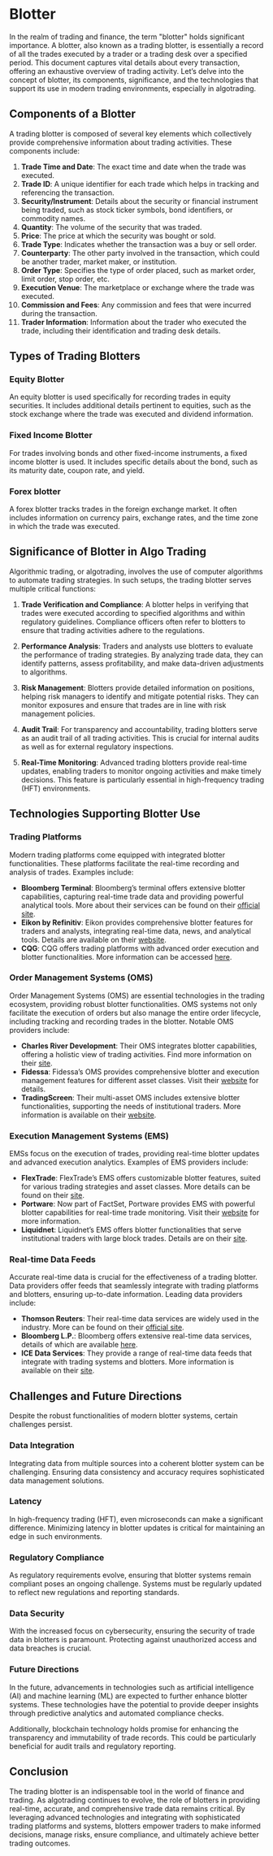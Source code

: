 # Blotter

In the realm of trading and finance, the term "blotter" holds significant importance. A blotter, also known as a trading blotter, is essentially a record of all the trades executed by a trader or a trading desk over a specified period. This document captures vital details about every transaction, offering an exhaustive overview of trading activity. Let’s delve into the concept of blotter, its components, significance, and the technologies that support its use in modern trading environments, especially in algotrading.

## Components of a Blotter

A trading blotter is composed of several key elements which collectively provide comprehensive information about trading activities. These components include:

1. **Trade Time and Date**: The exact time and date when the trade was executed.
2. **Trade ID**: A unique identifier for each trade which helps in tracking and referencing the transaction.
3. **Security/Instrument**: Details about the security or financial instrument being traded, such as stock ticker symbols, bond identifiers, or commodity names.
4. **Quantity**: The volume of the security that was traded.
5. **Price**: The price at which the security was bought or sold.
6. **Trade Type**: Indicates whether the transaction was a buy or sell order.
7. **Counterparty**: The other party involved in the transaction, which could be another trader, market maker, or institution.
8. **Order Type**: Specifies the type of order placed, such as market order, limit order, stop order, etc.
9. **Execution Venue**: The marketplace or exchange where the trade was executed.
10. **Commission and Fees**: Any commission and fees that were incurred during the transaction.
11. **Trader Information**: Information about the trader who executed the trade, including their identification and trading desk details.

## Types of Trading Blotters

### Equity Blotter

An equity blotter is used specifically for recording trades in equity securities. It includes additional details pertinent to equities, such as the stock exchange where the trade was executed and dividend information.

### Fixed Income Blotter

For trades involving bonds and other fixed-income instruments, a fixed income blotter is used. It includes specific details about the bond, such as its maturity date, coupon rate, and yield.

### Forex blotter

A forex blotter tracks trades in the foreign exchange market. It often includes information on currency pairs, exchange rates, and the time zone in which the trade was executed.

## Significance of Blotter in Algo Trading

Algorithmic trading, or algotrading, involves the use of computer algorithms to automate trading strategies. In such setups, the trading blotter serves multiple critical functions:

1. **Trade Verification and Compliance**: A blotter helps in verifying that trades were executed according to specified algorithms and within regulatory guidelines. Compliance officers often refer to blotters to ensure that trading activities adhere to the regulations.

2. **Performance Analysis**: Traders and analysts use blotters to evaluate the performance of trading strategies. By analyzing trade data, they can identify patterns, assess profitability, and make data-driven adjustments to algorithms.

3. **Risk Management**: Blotters provide detailed information on positions, helping risk managers to identify and mitigate potential risks. They can monitor exposures and ensure that trades are in line with risk management policies.

4. **Audit Trail**: For transparency and accountability, trading blotters serve as an audit trail of all trading activities. This is crucial for internal audits as well as for external regulatory inspections.

5. **Real-Time Monitoring**: Advanced trading blotters provide real-time updates, enabling traders to monitor ongoing activities and make timely decisions. This feature is particularly essential in high-frequency trading (HFT) environments.

## Technologies Supporting Blotter Use

### Trading Platforms

Modern trading platforms come equipped with integrated blotter functionalities. These platforms facilitate the real-time recording and analysis of trades. Examples include:

- **Bloomberg Terminal**: Bloomberg’s terminal offers extensive blotter capabilities, capturing real-time trade data and providing powerful analytical tools. More about their services can be found on their [official site](https://www.bloomberg.com/professional/solution/bloomberg-terminal/).
- **Eikon by Refinitiv**: Eikon provides comprehensive blotter features for traders and analysts, integrating real-time data, news, and analytical tools. Details are available on their [website](https://www.refinitiv.com/en/products/eikon-trading-software).
- **CQG**: CQG offers trading platforms with advanced order execution and blotter functionalities. More information can be accessed [here](https://www.cqg.com/).

### Order Management Systems (OMS)

Order Management Systems (OMS) are essential technologies in the trading ecosystem, providing robust blotter functionalities. OMS systems not only facilitate the execution of orders but also manage the entire order lifecycle, including tracking and recording trades in the blotter. Notable OMS providers include:

- **Charles River Development**: Their OMS integrates blotter capabilities, offering a holistic view of trading activities. Find more information on their [site](https://www.crd.com/).
- **Fidessa**: Fidessa’s OMS provides comprehensive blotter and execution management features for different asset classes. Visit their [website](https://www.fidessa.com/) for details.
- **TradingScreen**: Their multi-asset OMS includes extensive blotter functionalities, supporting the needs of institutional traders. More information is available on their [website](https://www.tradingscreen.com/).

### Execution Management Systems (EMS)

EMSs focus on the execution of trades, providing real-time blotter updates and advanced execution analytics. Examples of EMS providers include:

- **FlexTrade**: FlexTrade’s EMS offers customizable blotter features, suited for various trading strategies and asset classes. More details can be found on their [site](https://flextrade.com/).
- **Portware**: Now part of FactSet, Portware provides EMS with powerful blotter capabilities for real-time trade monitoring. Visit their [website](https://www.factset.com/products-solutions/deep-sector-coverage/global-trading/portware-enterprise) for more information.
- **Liquidnet**: Liquidnet’s EMS offers blotter functionalities that serve institutional traders with large block trades. Details are on their [site](https://www.liquidnet.com/).

### Real-time Data Feeds

Accurate real-time data is crucial for the effectiveness of a trading blotter. Data providers offer feeds that seamlessly integrate with trading platforms and blotters, ensuring up-to-date information. Leading data providers include:

- **Thomson Reuters**: Their real-time data services are widely used in the industry. More can be found on their [official site](https://www.refinitiv.com/en).
- **Bloomberg L.P.**: Bloomberg offers extensive real-time data services, details of which are available [here](https://www.bloomberg.com/professional/solution/bloomberg-terminal/).
- **ICE Data Services**: They provide a range of real-time data feeds that integrate with trading systems and blotters. More information is available on their [site](https://www.theice.com/market-data).

## Challenges and Future Directions

Despite the robust functionalities of modern blotter systems, certain challenges persist.

### Data Integration

Integrating data from multiple sources into a coherent blotter system can be challenging. Ensuring data consistency and accuracy requires sophisticated data management solutions.

### Latency

In high-frequency trading (HFT), even microseconds can make a significant difference. Minimizing latency in blotter updates is critical for maintaining an edge in such environments.

### Regulatory Compliance

As regulatory requirements evolve, ensuring that blotter systems remain compliant poses an ongoing challenge. Systems must be regularly updated to reflect new regulations and reporting standards.

### Data Security

With the increased focus on cybersecurity, ensuring the security of trade data in blotters is paramount. Protecting against unauthorized access and data breaches is crucial.

### Future Directions

In the future, advancements in technologies such as artificial intelligence (AI) and machine learning (ML) are expected to further enhance blotter systems. These technologies have the potential to provide deeper insights through predictive analytics and automated compliance checks.

Additionally, blockchain technology holds promise for enhancing the transparency and immutability of trade records. This could be particularly beneficial for audit trails and regulatory reporting.

## Conclusion

The trading blotter is an indispensable tool in the world of finance and trading. As algotrading continues to evolve, the role of blotters in providing real-time, accurate, and comprehensive trade data remains critical. By leveraging advanced technologies and integrating with sophisticated trading platforms and systems, blotters empower traders to make informed decisions, manage risks, ensure compliance, and ultimately achieve better trading outcomes.